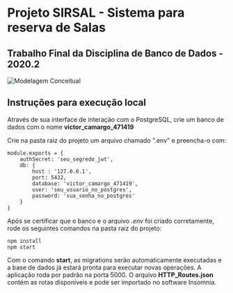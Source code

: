 # Projeto SIRSAL - Sistema para reserva de Salas
## Trabalho Final da Disciplina de Banco de Dados - 2020.2

![Modelagem Conceitual](https://i.imgur.com/UB6U3Vk.png)

## Instruções para execução local

Através de sua interface de interação com o PostgreSQL, crie um banco de dados com o nome **victor_camargo_471419**

Crie na pasta raiz do projeto um arquivo chamado ".env" e preencha-o com:

```
module.exports = {
    authSecret: 'seu_segredo_jwt',
    db: {
        host : '127.0.0.1',
        port: 5432,
        database: 'victor_camargo_471419',
        user: 'seu_usuario_no_postgres',
        password: 'sua_senha_no_postgres'
    }
}
```

Após se certificar que o banco e o arquivo _.env_ foi criado corretamente, rode os seguintes comandos na pasta raiz do projeto:

```
npm install
npm start
```

Com o comando **start**, as migrations serão automaticamente executadas e a base de dados já estará pronta para executar novas operações. A aplicação roda por padrão na porta 5000. O arquivo **HTTP_Routes.json** contém as rotas disponíveis e pode ser importado no software Insomnia.